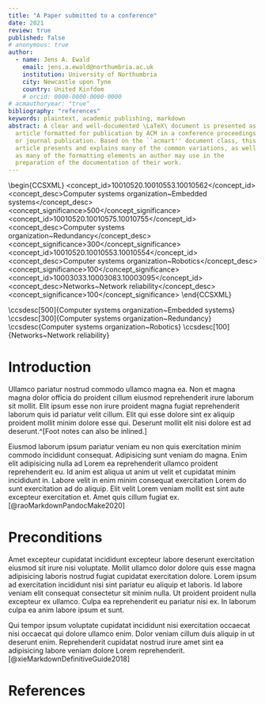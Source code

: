 ```yaml
---
title: "A Paper submitted to a conference"
date: 2021
review: true
published: false
# anonymous: true
author:
  - name: Jens A. Ewald
    email: jens.a.ewald@northumbria.ac.uk
    institution: University of Northumbria
    city: Newcastle upon Tyne
    country: United Kinfdom
    # orcid: 0000-0000-0000-0000
# acmauthoryear: "true"
bibliography: "references"
keywords: plaintext, academic publishing, markdown
abstract: A clear and well-documented \LaTeX\ document is presented as an
  article formatted for publication by ACM in a conference proceedings
  or journal publication. Based on the ``acmart'' document class, this
  article presents and explains many of the common variations, as well
  as many of the formatting elements an author may use in the
  preparation of the documentation of their work.
---
```


<!-- %%
%% The code below is generated by the tool at http://dl.acm.org/ccs.cfm.
%% Please copy and paste the code instead of the example below.
%% -->
\begin{CCSXML}
<ccs2012>
 <concept>
  <concept_id>10010520.10010553.10010562</concept_id>
  <concept_desc>Computer systems organization~Embedded systems</concept_desc>
  <concept_significance>500</concept_significance>
 </concept>
 <concept>
  <concept_id>10010520.10010575.10010755</concept_id>
  <concept_desc>Computer systems organization~Redundancy</concept_desc>
  <concept_significance>300</concept_significance>
 </concept>
 <concept>
  <concept_id>10010520.10010553.10010554</concept_id>
  <concept_desc>Computer systems organization~Robotics</concept_desc>
  <concept_significance>100</concept_significance>
 </concept>
 <concept>
  <concept_id>10003033.10003083.10003095</concept_id>
  <concept_desc>Networks~Network reliability</concept_desc>
  <concept_significance>100</concept_significance>
 </concept>
</ccs2012>
\end{CCSXML}

\ccsdesc[500]{Computer systems organization~Embedded systems}
\ccsdesc[300]{Computer systems organization~Redundancy}
\ccsdesc{Computer systems organization~Robotics}
\ccsdesc[100]{Networks~Network reliability}


# Introduction

Ullamco pariatur nostrud commodo ullamco magna ea. Non et magna magna dolor officia do proident cillum eiusmod reprehenderit irure laborum sit mollit. Elit ipsum esse non irure proident magna fugiat reprehenderit laborum quis id pariatur velit cillum. Elit qui esse dolore sint ex aliquip proident mollit minim dolore esse qui. Deserunt mollit elit nisi dolore est ad deserunt.^[Foot notes can also be inlined.]

Eiusmod laborum ipsum pariatur veniam eu non quis exercitation minim commodo incididunt consequat. Adipisicing sunt veniam do magna. Enim elit adipisicing nulla ad Lorem ea reprehenderit ullamco proident reprehenderit eu. Id anim est aliqua ut anim ut velit et cupidatat minim incididunt in. Labore velit in enim minim consequat exercitation Lorem do sunt exercitation ad do aliquip. Elit velit Lorem veniam mollit est sint aute excepteur exercitation et. Amet quis cillum fugiat ex.[@raoMarkdownPandocMake2020] 

# Preconditions

Amet excepteur cupidatat incididunt excepteur labore deserunt exercitation eiusmod sit irure nisi voluptate. Mollit ullamco dolor dolore quis esse magna adipisicing laboris nostrud fugiat cupidatat exercitation dolore. Lorem ipsum ad exercitation incididunt nisi sint pariatur eu aliquip et laboris. Id labore veniam elit consequat consectetur sit minim nulla. Ut proident proident nulla excepteur ex ullamco. Culpa ea reprehenderit eu pariatur nisi ex. In laborum culpa ea anim labore ipsum et sunt.

Qui tempor ipsum voluptate cupidatat incididunt nisi exercitation occaecat nisi occaecat qui dolore ullamco enim. Dolor veniam cillum duis aliquip in ut deserunt enim. Reprehenderit cupidatat nostrud irure amet sint ea adipisicing labore veniam dolore Lorem reprehenderit.[@xieMarkdownDefinitiveGuide2018]


# References